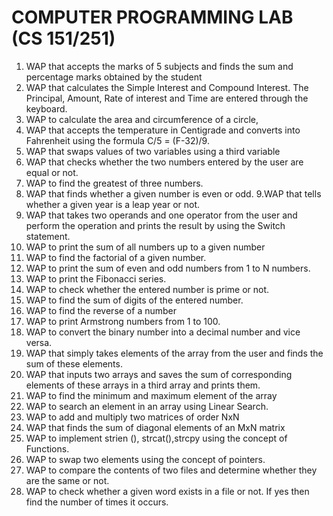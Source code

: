 # COMPUTER PROGRAMMING LAB (CS 151/251)

1. WAP that accepts the marks of 5 subjects and finds the sum and percentage marks obtained by the student
2. WAP that calculates the Simple Interest and Compound Interest. The Principal, Amount, Rate of interest and Time are entered through the keyboard. 
3. WAP to calculate the area and circumference of a circle,
4. WAP that accepts the temperature in Centigrade and converts into Fahrenheit using the formula C/5 = (F-32)/9.
5. WAP that swaps values of two variables using a third variable
6. WAP that checks whether the two numbers entered by the user are equal or not. 
7. WAP to find the greatest of three numbers.
8. WAP that finds whether a given number is even or odd.
9.WAP that tells whether a given year is a leap year or not.
10. WAP that takes two operands and one operator from the user and perform the operation and prints the result by using the Switch statement. 
11. WAP to print the sum of all numbers up to a given number
12. WAP to find the factorial of a given number. 
13. WAP to print the sum of even and odd numbers from 1 to N numbers.
14. WAP to print the Fibonacci series.
15. WAP to check whether the entered number is prime or not.
16. WAP to find the sum of digits of the entered number.
17. WAP to find the reverse of a number 
18. WAP to print Armstrong numbers from 1 to 100.
19. WAP to convert the binary number into a decimal number and vice versa.
20. WAP that simply takes elements of the array from the user and finds the sum of these elements.
21. WAP that inputs two arrays and saves the sum of corresponding elements of these arrays in a third array and prints them.
22. WAP to find the minimum and maximum element of the array
23. WAP to search an element in an array using Linear Search. 
24. WAP to add and multiply two matrices of order NxN
25. WAP that finds the sum of diagonal elements of an MxN matrix 
26. WAP to implement strien (), strcat(),strcpy using the concept of Functions.
27. WAP to swap two elements using the concept of pointers.
28. WAP to compare the contents of two files and determine whether they are the same or not. 
29. WAP to check whether a given word exists in a file or not. If yes then find the number of times it occurs.
